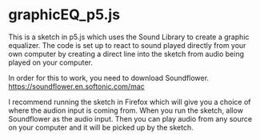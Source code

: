 # graphicEQ_p5.js

This is a sketch in p5.js which uses the Sound Library to create a graphic equalizer.
The code is set up to react to sound played directly from your own computer by creating a direct line into the sketch from audio being played on your computer. 

In order for this to work, you need to download Soundflower. https://soundflower.en.softonic.com/mac

I recommend running the sketch in Firefox which will give you a choice of where the audion input is coming from. When you run the sketch, allow Soundflower as the audio input. Then you can play audio from any source on your computer and it will be picked up by the sketch.
